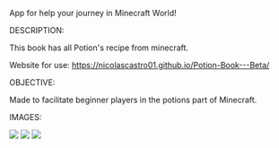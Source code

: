 App for help your journey in Minecraft World!

DESCRIPTION: 

This book has all Potion's recipe from minecraft.


Website for use: https://nicolascastro01.github.io/Potion-Book---Beta/


OBJECTIVE: 

Made to facilitate beginner players in the potions part of Minecraft.


IMAGES: 

<img src="img/WhatsApp Image 2021-07-18 at 18.10.53"/>


<img src="img/WhatsApp Image 2021-07-18 at 18.10.53 (1)"/>

<img src="img/WhatsApp Image 2021-07-18 at 18.10.53 (2)"/>
